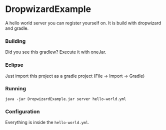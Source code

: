 # DropwizardExample
A hello world server you can register yourself on. It is build with dropwizard and gradle.

### Building
Did you see this gradlew? Execute it with oneJar.

### Eclipse
Just import this project as a gradle project (File -> Import -> Gradle)

### Running
```java -jar DropwizardExample.jar server hello-world.yml```

### Configuration
Everything is inside the `hello-world.yml`.
